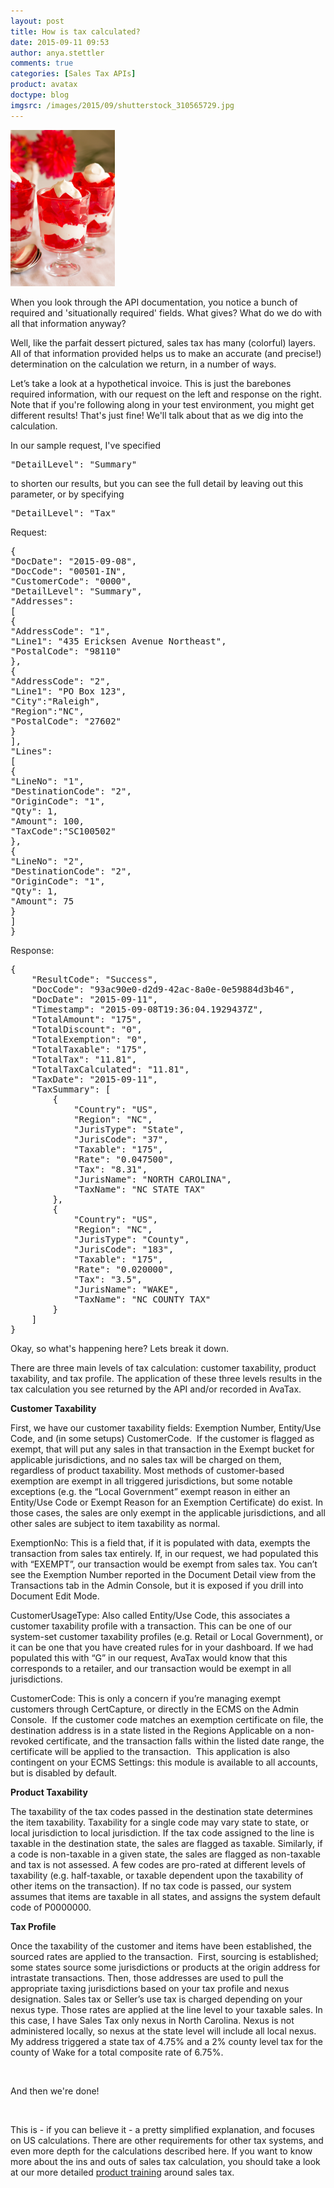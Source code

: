 ```yaml
---
layout: post
title: How is tax calculated?
date: 2015-09-11 09:53
author: anya.stettler
comments: true
categories: [Sales Tax APIs]
product: avatax
doctype: blog
imgsrc: /images/2015/09/shutterstock_310565729.jpg
---
```

<a href="/images/2015/09/shutterstock_310565729.jpg"><img class=" size-full wp-image-9322 alignright" src="/images/2015/09/shutterstock_310565729.jpg" alt="shutterstock_310565729" width="167" height="250" /></a>

When you look through the API documentation, you notice a bunch of required and 'situationally required' fields. What gives? What do we do with all that information anyway?

Well, like the parfait dessert pictured, sales tax has many (colorful) layers. All of that information provided helps us to make an accurate (and precise!) determination on the calculation we return, in a number of ways.

Let’s take a look at a hypothetical invoice. This is just the barebones required information, with our request on the left and response on the right. Note that if you're following along in your test environment, you might get different results! That's just fine! We'll talk about that as we dig into the calculation.

In our sample request, I've specified
<pre class="prettyprint lang-js">"DetailLevel": "Summary"</pre>
to shorten our results, but you can see the full detail by leaving out this parameter, or by specifying
<pre class="prettyprint lang-js">"DetailLevel": "Tax"</pre>
Request:
<pre class="prettyprint lang-js">{
"DocDate": "2015-09-08",
"DocCode": "00501-IN",
"CustomerCode": "0000",
"DetailLevel": "Summary",
"Addresses":
[
{
"AddressCode": "1",
"Line1": "435 Ericksen Avenue Northeast",
"PostalCode": "98110"
},
{
"AddressCode": "2",
"Line1": "PO Box 123",
"City":"Raleigh",
"Region":"NC",
"PostalCode": "27602"
}
],
"Lines":
[
{
"LineNo": "1",
"DestinationCode": "2",
"OriginCode": "1",
"Qty": 1,
"Amount": 100,
"TaxCode":"SC100502"
},
{
"LineNo": "2",
"DestinationCode": "2",
"OriginCode": "1",
"Qty": 1,
"Amount": 75
}
]
}
</pre>
Response:
<pre class="prettyprint lang-js">{
    "ResultCode": "Success",
    "DocCode": "93ac90e0-d2d9-42ac-8a0e-0e59884d3b46",
    "DocDate": "2015-09-11",
    "Timestamp": "2015-09-08T19:36:04.1929437Z",
    "TotalAmount": "175",
    "TotalDiscount": "0",
    "TotalExemption": "0",
    "TotalTaxable": "175",
    "TotalTax": "11.81",
    "TotalTaxCalculated": "11.81",
    "TaxDate": "2015-09-11",
    "TaxSummary": [
        {
            "Country": "US",
            "Region": "NC",
            "JurisType": "State",
            "JurisCode": "37",
            "Taxable": "175",
            "Rate": "0.047500",
            "Tax": "8.31",
            "JurisName": "NORTH CAROLINA",
            "TaxName": "NC STATE TAX"
        },
        {
            "Country": "US",
            "Region": "NC",
            "JurisType": "County",
            "JurisCode": "183",
            "Taxable": "175",
            "Rate": "0.020000",
            "Tax": "3.5",
            "JurisName": "WAKE",
            "TaxName": "NC COUNTY TAX"
        }
    ]
}
</pre>
Okay, so what's happening here? Lets break it down.

There are three main levels of tax calculation: customer taxability, product taxability, and tax profile. The application of these three levels results in the tax calculation you see returned by the API and/or recorded in AvaTax.

<strong>Customer Taxability</strong>

First, we have our customer taxability fields: Exemption Number, Entity/Use Code, and (in some setups) CustomerCode.  If the customer is flagged as exempt, that will put any sales in that transaction in the Exempt bucket for applicable jurisdictions, and no sales tax will be charged on them, regardless of product taxability. Most methods of customer-based exemption are exempt in all triggered jurisdictions, but some notable exceptions (e.g. the “Local Government” exempt reason in either an Entity/Use Code or Exempt Reason for an Exemption Certificate) do exist. In those cases, the sales are only exempt in the applicable jurisdictions, and all other sales are subject to item taxability as normal.

ExemptionNo: This is a field that, if it is populated with data, exempts the transaction from sales tax entirely. If, in our request, we had populated this with “EXEMPT”, our transaction would be exempt from sales tax. You can’t see the Exemption Number reported in the Document Detail view from the Transactions tab in the Admin Console, but it is exposed if you drill into Document Edit Mode.

CustomerUsageType: Also called Entity/Use Code, this associates a customer taxability profile with a transaction. This can be one of our system-set customer taxability profiles (e.g. Retail or Local Government), or it can be one that you have created rules for in your dashboard. If we had populated this with “G” in our request, AvaTax would know that this corresponds to a retailer, and our transaction would be exempt in all jurisdictions.

CustomerCode: This is only a concern if you’re managing exempt customers through CertCapture, or directly in the ECMS on the Admin Console.  If the customer code matches an exemption certificate on file, the destination address is in a state listed in the Regions Applicable on a non-revoked certificate, and the transaction falls within the listed date range, the certificate will be applied to the transaction.  This application is also contingent on your ECMS Settings: this module is available to all accounts, but is disabled by default.

<strong>Product Taxability</strong>

The taxability of the tax codes passed in the destination state determines the item taxability. Taxability for a single code may vary state to state, or local jurisdiction to local jurisdiction. If the tax code assigned to the line is taxable in the destination state, the sales are flagged as taxable. Similarly, if a code is non-taxable in a given state, the sales are flagged as non-taxable and tax is not assessed. A few codes are pro-rated at different levels of taxability (e.g. half-taxable, or taxable dependent upon the taxability of other items on the transaction). If no tax code is passed, our system assumes that items are taxable in all states, and assigns the system default code of P0000000.

<strong>Tax Profile</strong>

Once the taxability of the customer and items have been established, the sourced rates are applied to the transaction.  First, sourcing is established; some states source some jurisdictions or products at the origin address for intrastate transactions. Then, those addresses are used to pull the appropriate taxing jurisdictions based on your tax profile and nexus designation. Sales tax or Seller’s use tax is charged depending on your nexus type. Those rates are applied at the line level to your taxable sales. In this case, I have Sales Tax only nexus in North Carolina. Nexus is not administered locally, so nexus at the state level will include all local nexus. My address triggered a state tax of 4.75% and a 2% county level tax for the county of Wake for a total composite rate of 6.75%.

&nbsp;

And then we're done!

&nbsp;

This is - if you can believe it - a pretty simplified explanation, and focuses on US calculations. There are other requirements for other tax systems, and even more depth for the calculations described here. If you want to know more about the ins and outs of sales tax calculation, you should take a look at our more detailed <a href="https://help.avalara.com/007_AvalaraUniversity/Online_Product_Training">product training</a> around sales tax.

<script src="https://google-code-prettify.googlecode.com/svn/loader/run_prettify.js"></script>

